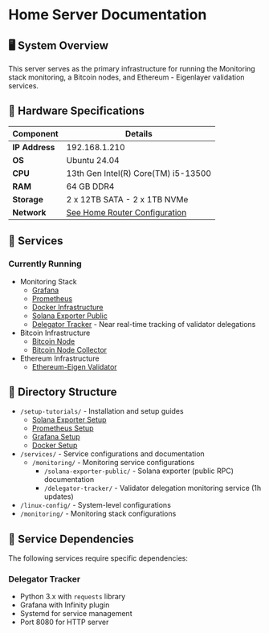 # Home Server Documentation

## 🖥️ System Overview
This server serves as the primary infrastructure for running the Monitoring stack monitoring, a Bitcoin nodes, and Ethereum - Eigenlayer validation services.

## 🧱 Hardware Specifications

| Component       | Details                                   |
|----------------|--------------------------------------------|
| **IP Address**  | 192.168.1.210                             |
| **OS**          | Ubuntu 24.04                              |
| **CPU**         | 13th Gen Intel(R) Core(TM) i5-13500       |
| **RAM**         | 64 GB DDR4                                |
| **Storage**     | 2 x 12TB SATA - 2 x 1TB NVMe               |
| **Network**     | [See Home Router Configuration](../home-router/README.md) |

## 🚀 Services

### Currently Running
- Monitoring Stack
  - [Grafana](./services/grafana/README.md)
  - [Prometheus](./services/prometheus.md)
  - [Docker Infrastructure](./services/docker.md)
  - [Solana Exporter Public](./services/monitoring/solana-exporter-public/solana-exporter-public.md)
  - [Delegator Tracker](./services/monitoring/delegator-tracker/README.md) - Near real-time tracking of validator delegations
- Bitcoin Infrastructure
  - [Bitcoin Node](../bitcoin-node/README.md)
  - [Bitcoin Node Collector](../bitcoin-node/metrics-collector/README.md)
- Ethereum Infrastructure
  - [Ethereum-Eigen Validator](./services/ethereum-eigen/ethereum-eigen.md)

## 📁 Directory Structure
- `/setup-tutorials/` - Installation and setup guides
  - [Solana Exporter Setup](./setup-tutorials/solana-exporter.md)
  - [Prometheus Setup](./setup-tutorials/prometheus.md)
  - [Grafana Setup](./setup-tutorials/graphana.md)
  - [Docker Setup](./setup-tutorials/docker.md)
- `/services/` - Service configurations and documentation
  - `/monitoring/` - Monitoring service configurations
    - `/solana-exporter-public/` - Solana exporter (public RPC) documentation
    - `/delegator-tracker/` - Validator delegation monitoring service (1h updates)
- `/linux-config/` - System-level configurations
- `/monitoring/` - Monitoring stack configurations

## 🔄 Service Dependencies
The following services require specific dependencies:

### Delegator Tracker
- Python 3.x with `requests` library
- Grafana with Infinity plugin
- Systemd for service management
- Port 8080 for HTTP server


